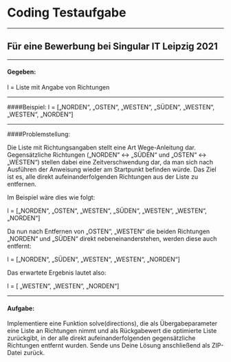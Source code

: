 # Coding Testaufgabe
-------------------------------------------------
## Für eine Bewerbung bei Singular IT Leipzig 2021

--------------------------------------------------------------
#### Gegeben:
l = Liste mit Angabe von Richtungen

--------------------------------------------------------------
####Beispiel:
l = [„NORDEN“, „OSTEN“, „WESTEN“, „SÜDEN“, „WESTEN“, „WESTEN“, „NORDEN“]

--------------------------------------------------------------
####Problemstellung:

Die Liste mit Richtungsangaben stellt eine Art Wege-Anleitung dar. 
Gegensätzliche Richtungen („NORDEN“ <-> „SÜDEN“ und „OSTEN“ <-> „WESTEN“) stellen dabei eine
Zeitverschwendung dar, da man sich nach Ausführen der Anweisung wieder am
Startpunkt befinden würde. 
Das Ziel ist es, alle direkt aufeinanderfolgenden Richtungen aus der Liste zu entfernen.

Im Beispiel wäre dies wie folgt:

l = [„NORDEN“, „OSTEN“, „WESTEN“, „SÜDEN“, „WESTEN“, „WESTEN“, „NORDEN“]

Da nun nach Entfernen von „OSTEN“, „WESTEN“ die beiden Richtungen „NORDEN“ und
„SÜDEN“ direkt nebeneinanderstehen, werden diese auch entfernt:

l = [„NORDEN“, „SÜDEN“, „WESTEN“, „WESTEN“, „NORDEN“]

Das erwartete Ergebnis lautet also:

l = [ „WESTEN“, „WESTEN“, „NORDEN“]

--------------------------------------------------------------
#### Aufgabe:
Implementiere eine Funktion solve(directions), die als Übergabeparameter eine Liste an
Richtungen nimmt und als Rückgabewert die optimierte Liste zurückgibt, in der alle direkt
aufeinanderfolgenden gegensätzliche Richtungen entfernt wurden. Sende uns Deine
Lösung anschließend als ZIP-Datei zurück.